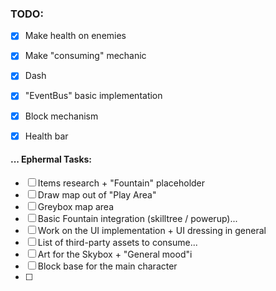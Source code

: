 ### TODO: 
- [x] Make health on enemies
- [x] Make "consuming" mechanic
- [x] Dash
- [x] "EventBus" basic implementation
- [x] Block mechanism
- [x] Health bar


#### ... Ephermal Tasks:
- [ ] Items research + "Fountain" placeholder
- [ ] Draw map out of "Play Area"
- [ ] Greybox map area
- [ ] Basic Fountain integration (skilltree / powerup)...
- [ ] Work on the UI implementation + UI dressing in general
- [ ] List of third-party assets to consume...
- [ ] Art for the Skybox + "General mood"i
- [ ] Block base for the main character
- [ ] 
